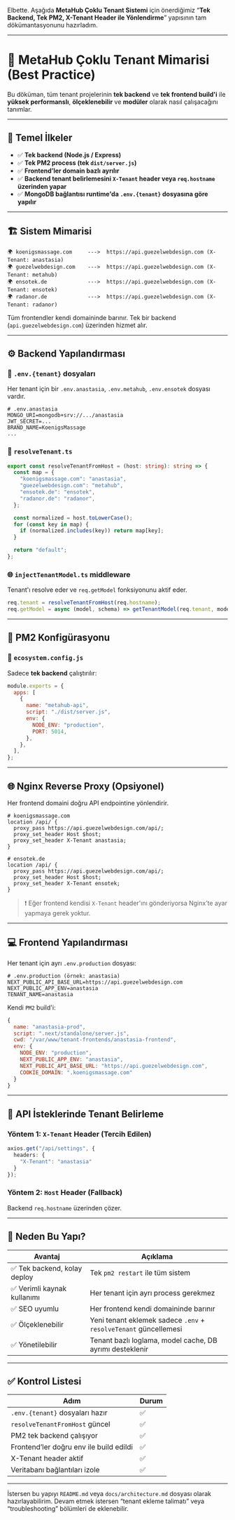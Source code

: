 Elbette. Aşağıda **MetaHub Çoklu Tenant Sistemi** için önerdiğimiz “**Tek Backend, Tek PM2, X-Tenant Header ile Yönlendirme**” yapısının tam dökümantasyonunu hazırladım.

---

# 🧭 **MetaHub Çoklu Tenant Mimarisi (Best Practice)**

Bu döküman, tüm tenant projelerinin **tek backend** ve **tek frontend build'i** ile **yüksek performanslı**, **ölçeklenebilir** ve **modüler** olarak nasıl çalışacağını tanımlar.

---

## 🎯 **Temel İlkeler**

* ✅ **Tek backend (Node.js / Express)**
* ✅ **Tek PM2 process (tek `dist/server.js`)**
* ✅ **Frontend’ler domain bazlı ayrılır**
* ✅ **Backend tenant belirlemesini `X-Tenant` header veya `req.hostname` üzerinden yapar**
* ✅ **MongoDB bağlantısı runtime'da `.env.{tenant}` dosyasına göre yapılır**

---

## 🏗️ Sistem Mimarisi

```plaintext
🌍 koenigsmassage.com     --->  https://api.guezelwebdesign.com (X-Tenant: anastasia)
🌍 guezelwebdesign.com    --->  https://api.guezelwebdesign.com (X-Tenant: metahub)
🌍 ensotek.de             --->  https://api.guezelwebdesign.com (X-Tenant: ensotek)
🌍 radanor.de             --->  https://api.guezelwebdesign.com (X-Tenant: radanor)
```

Tüm frontendler kendi domaininde barınır.
Tek bir backend (`api.guezelwebdesign.com`) üzerinden hizmet alır.

---

## ⚙️ Backend Yapılandırması

### 📁 `.env.{tenant}` dosyaları

Her tenant için bir `.env.anastasia`, `.env.metahub`, `.env.ensotek` dosyası vardır.

```dotenv
# .env.anastasia
MONGO_URI=mongodb+srv://.../anastasia
JWT_SECRET=...
BRAND_NAME=KoenigsMassage
...
```

### 🧠 `resolveTenant.ts`

```ts
export const resolveTenantFromHost = (host: string): string => {
  const map = {
    "koenigsmassage.com": "anastasia",
    "guezelwebdesign.com": "metahub",
    "ensotek.de": "ensotek",
    "radanor.de": "radanor",
  };

  const normalized = host.toLowerCase();
  for (const key in map) {
    if (normalized.includes(key)) return map[key];
  }

  return "default";
};
```

### 🌐 `injectTenantModel.ts` middleware

Tenant'ı resolve eder ve `req.getModel` fonksiyonunu aktif eder.

```ts
req.tenant = resolveTenantFromHost(req.hostname);
req.getModel = async (model, schema) => getTenantModel(req.tenant, model, schema);
```

---

## 🚀 PM2 Konfigürasyonu

### 📄 `ecosystem.config.js`

Sadece **tek backend** çalıştırılır:

```js
module.exports = {
  apps: [
    {
      name: "metahub-api",
      script: "./dist/server.js",
      env: {
        NODE_ENV: "production",
        PORT: 5014,
      },
    },
  ],
};
```

---

## 🌐 Nginx Reverse Proxy (Opsiyonel)

Her frontend domaini doğru API endpointine yönlendirir.

```nginx
# koenigsmassage.com
location /api/ {
  proxy_pass https://api.guezelwebdesign.com/api/;
  proxy_set_header Host $host;
  proxy_set_header X-Tenant anastasia;
}

# ensotek.de
location /api/ {
  proxy_pass https://api.guezelwebdesign.com/api/;
  proxy_set_header Host $host;
  proxy_set_header X-Tenant ensotek;
}
```

> ❗ Eğer frontend kendisi `X-Tenant` header'ını gönderiyorsa Nginx’te ayar yapmaya gerek yoktur.

---

## 💻 Frontend Yapılandırması

Her tenant için ayrı `.env.production` dosyası:

```dotenv
# .env.production (örnek: anastasia)
NEXT_PUBLIC_API_BASE_URL=https://api.guezelwebdesign.com
NEXT_PUBLIC_APP_ENV=anastasia
TENANT_NAME=anastasia
```

Kendi `PM2` build'i:

```js
{
  name: "anastasia-prod",
  script: ".next/standalone/server.js",
  cwd: "/var/www/tenant-frontends/anastasia-frontend",
  env: {
    NODE_ENV: "production",
    NEXT_PUBLIC_APP_ENV: "anastasia",
    NEXT_PUBLIC_API_BASE_URL: "https://api.guezelwebdesign.com",
    COOKIE_DOMAIN: ".koenigsmassage.com"
  }
}
```

---

## 📡 API İsteklerinde Tenant Belirleme

### Yöntem 1: `X-Tenant` Header (Tercih Edilen)

```ts
axios.get("/api/settings", {
  headers: {
    "X-Tenant": "anastasia"
  }
});
```

### Yöntem 2: `Host` Header (Fallback)

Backend `req.hostname` üzerinden çözer.

---

## 🧠 Neden Bu Yapı?

| Avantaj                     | Açıklama                                                         |
| --------------------------- | ---------------------------------------------------------------- |
| ✅ Tek backend, kolay deploy | Tek `pm2 restart` ile tüm sistem                                 |
| ✅ Verimli kaynak kullanımı  | Her tenant için ayrı process gerekmez                            |
| ✅ SEO uyumlu                | Her frontend kendi domaininde barınır                            |
| ✅ Ölçeklenebilir            | Yeni tenant eklemek sadece `.env` + `resolveTenant` güncellemesi |
| ✅ Yönetilebilir             | Tenant bazlı loglama, model cache, DB ayrımı desteklenir         |

---

## ✅ Kontrol Listesi

| Adım                                    | Durum |
| --------------------------------------- | ----- |
| `.env.{tenant}` dosyaları hazır         | ✅     |
| `resolveTenantFromHost` güncel          | ✅     |
| PM2 tek backend çalışıyor               | ✅     |
| Frontend’ler doğru env ile build edildi | ✅     |
| X-Tenant header aktif                   | ✅     |
| Veritabanı bağlantıları izole           | ✅     |

---

İstersen bu yapıyı `README.md` veya `docs/architecture.md` dosyası olarak hazırlayabilirim.
Devam etmek istersen “tenant ekleme talimatı” veya “troubleshooting” bölümleri de eklenebilir.
